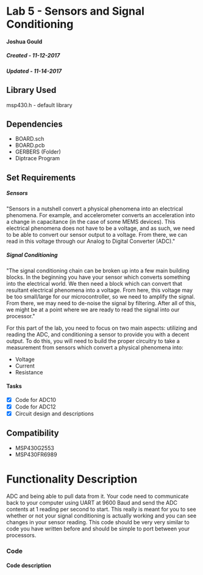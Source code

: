 # Lab 5 - Sensors and Signal Conditioning
#### Joshua Gould
##### Created - 11-12-2017
##### Updated - 11-14-2017

## Library Used
msp430.h - default library

## Dependencies
* BOARD.sch
* BOARD.pcb
* GERBERS (Folder)
* Diptrace Program

## Set Requirements
##### Sensors
"Sensors in a nutshell convert a physical phenomena into an electrical phenomena. For example, and accelerometer converts an acceleration into a change in capacitance (in the case of some MEMS devices). This electrical phenomena does not have to be a voltage, and as such, we need to be able to convert our sensor output to a voltage. From there, we can read in this voltage through our Analog to Digital Converter (ADC)."

##### Signal Conditioning
"The signal conditioning chain can be broken up into a few main building blocks. In the beginning you have your sensor which converts something into the electrical world. We then need a block which can convert that resultant electrical phenomena into a voltage. From here, this voltage may be too small/large for our microcontroller, so we need to amplify the signal. From there, we may need to de-noise the signal by filtering. After all of this, we might be at a point where we are ready to read the signal into our processor."

For this part of the lab, you need to focus on two main aspects: utilizing and reading the ADC, and conditioning a sensor to provide you with a decent output. To do this, you will need to build the proper circuitry to take a measurement from sensors which convert a physical phenomena into:
* Voltage
* Current
* Resistance

#### Tasks
* [x] Code for ADC10
* [x] Code for ADC12
* [x] Circuit design and descriptions

## Compatibility
* MSP430G2553
* MSP430FR6989

# Functionality Description

ADC and being able to pull data from it. Your code need to communicate back to your computer using UART at 9600 Baud and send the ADC contents at 1 reading per second to start. This really is meant for you to see whether or not your signal conditioning is actually working and you can see changes in your sensor reading. This code should be very very similar to code you have written before and should be simple to port between your processors.

### Code

#### Code description


